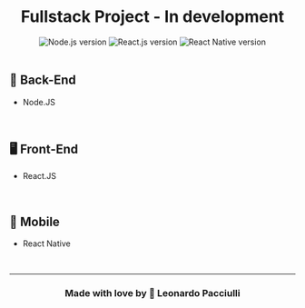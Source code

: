 <h1 align="center">
  Fullstack Project - In development
</h1>

<div align="center">

  <img alt="Node.js version" src="https://img.shields.io/badge/Node.js-v16.18.0-689f63?style=flat&logoColor=689f63&logo=node.js">

  <img alt="React.js version" src="https://img.shields.io/badge/React.js-v18.2.0-60dafb?style=flat&logoColor=60dafb&logo=react">

  <img alt="React Native version" src="https://img.shields.io/badge/React_Native-v0.70.5-7159c1?style=flat&logoColor=60dafb&logo=react">
</div>

<br />

## 🤖 Back-End

- Node.JS

<br />

## 🖥 Front-End

- React.JS

<br />

## 📱 Mobile

- React Native

<br />

---

<h3 align="center">
  Made with love by 💙 Leonardo Pacciulli
</h3>
